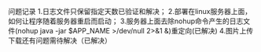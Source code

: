 问题记录
1.日志文件只保留指定天数已验证和解决；
2.部署在linux服务器上面，如何让程序随着服务器重启而启动；
3.服务器上面去除nohup命令产生的日志文件(nohup java -jar $APP_NAME >/dev/null 2>&1 &)重定向(已解决)
4.图片上传下载还有问题需待解决（已解决）

